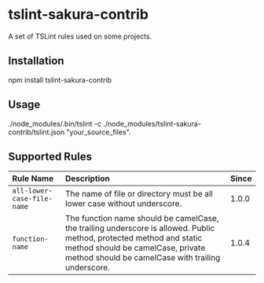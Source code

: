 tslint-sakura-contrib
=====
A set of TSLint rules used on some projects.

Installation
-----

  npm install tslint-sakura-contrib

Usage
-----

./node_modules/.bin/tslint -c ./node_modules/tslint-sakura-contrib/tslint.json "your_source_files".

Supported Rules
-----

Rule Name   | Description | Since
:---------- | :------------ | -------------
`all-lower-case-file-name` | The name of file or directory must be all lower case without underscore. | 1.0.0
`function-name` | The function name should be camelCase, the trailing underscore is allowed. Public method, protected method and static method should be camelCase, private method should be camelCase with trailing underscore. | 1.0.4
